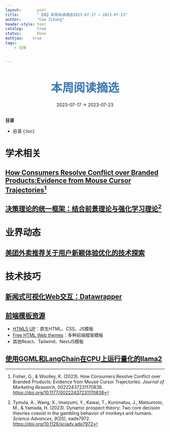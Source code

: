 ```yaml
---
layout:       post
title:        "【阅】本周阅读摘选2023-07-17 → 2023-07-23"
author:       "Cao Zihang"
header-style: text
catalog:      true
status:		  Done
mathjax: 	true
tags:
    - 日常


---
```


<center style="margin-bottom: 20px; margin-top: 50px"><font color="#3879B1" style="line-height: 1.4;font-weight: 700;font-size: 36px;box-sizing: border-box; ">本周阅读摘选</font></center>

<center style=" margin-bottom: 30px;">2023-07-17 → 2023-07-23</center>

<font style="font-weight: bold;">目录</font>

* 目录
{:toc}
# 学术相关

##  [How Consumers Resolve Conflict over Branded Products:Evidence from Mouse Cursor Trajectories](https://mp.weixin.qq.com/s/00OW4kfiGd0nSMCPREUcZg)[^1]



## [决策理论的统一框架：结合前景理论与强化学习理论](https://mp.weixin.qq.com/s/0REBxvqPOMYl3tSF1qIi_Q)[^2]



# 业界动态

## [美团外卖推荐关于用户新颖体验优化的技术探索](https://mp.weixin.qq.com/s/RG_eOhxJxzdou06GfJVp3g)



# 技术技巧

## [新闻式可视化Web交互：Datawrapper](https://mp.weixin.qq.com/s/9vDh8LPjh4sFNsKJ67nYUg)



## [前端模板资源](https://mp.weixin.qq.com/s/xUGJ1N3Do3o51Ntoge0M3Q)

- [HTML5 UP](https://html5up.net/)：原生HTML、CSS、JS模板
- [Free HTML Web themes](https://www.graphberry.com/category/free-html-web-templates)：多种前端框架模板
- 其他React、Tailwind、NextJS模板

## [使用GGML和LangChain在CPU上运行量化的llama2](https://mp.weixin.qq.com/s/OFl9sDmciq0Dndrz5bOodA)



[^1]: Fisher, G., & Woolley, K. (2023). How Consumers Resolve Conflict over Branded Products: Evidence from Mouse Cursor Trajectories. *Journal of Marketing Research*, 00222437231170838. https://doi.org/10.1177/00222437231170838

[^2]: Tymula, A., Wang, X., Imaizumi, Y., Kawai, T., Kunimatsu, J., Matsumoto, M., & Yamada, H. (2023). Dynamic prospect theory: Two core decision theories coexist in the gambling behavior of monkeys and humans. *Science Advances*, *9*(20), eade7972. https://doi.org/10.1126/sciadv.ade7972
